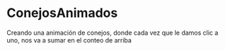 # ConejosAnimados
Creando una animación de conejos, donde cada vez
que le damos clic a uno, nos va a sumar en el 
conteo de arriba
